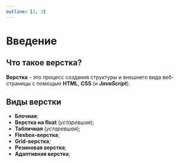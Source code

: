 ```yaml
---
outline: [2, 3]
---
```


<script setup>
import CodePreview from '../.././.vitepress/components/CodePreview.vue';
</script>

# Введение

## Что такое верстка?

**Верстка** - это процесс создания структуры и внешнего вида веб-страницы с помощью **HTML**, **CSS** (_и **JavaScript**_).

## Виды верстки

- **Блочная**;
- **Верстка на float** (_устаревшая_);
- **Табличная** (_устаревшая_);
- **Flexbox-верстка**;
- **Grid-верстка**;
- **Резиновая верстка**;
- **Адаптивная верстка**;
